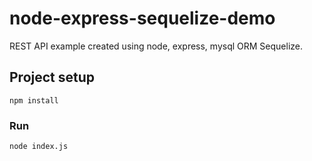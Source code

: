 # node-express-sequelize-demo
REST API example created using node, express, mysql ORM Sequelize.

## Project setup
```
npm install
```

### Run
```
node index.js
